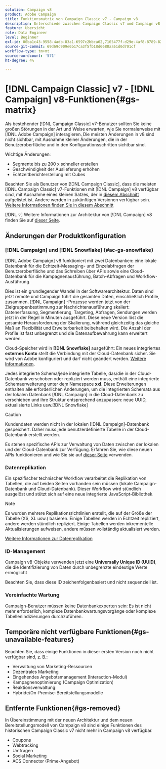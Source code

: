 ```yaml
---
solution: Campaign v8
product: Adobe Campaign
title: Funktionsmatrix von Campaign Classic v7 - Campaign v8
description: Unterschiede zwischen Campaign Classic v7 und Campaign v8
feature: Übersicht
role: Data Engineer
level: Beginner
exl-id: 00ba1c43-9558-4adb-83a1-6597c2bbca62,7105477f-d29e-4af8-8789-82b4459761b0
source-git-commit: 69d69c909e6b17ca3f5fb18d6680aa51d0d701cf
workflow-type: tm+mt
source-wordcount: '571'
ht-degree: 4%

---
```


# [!DNL Campaign Classic] v7 -  [!DNL Campaign] v8-Funktionen{#gs-matrix}

Als bestehender [!DNL Campaign Classic] v7-Benutzer sollten Sie keine großen Störungen in der Art und Weise erwarten, wie Sie normalerweise mit [!DNL Adobe Campaign] interagieren. Die meisten Änderungen in v8 sind nicht sichtbar, mit Ausnahme kleiner Änderungen, die in der Benutzeroberfläche und in den Konfigurationsschritten sichtbar sind.

Wichtige Änderungen:

* Segmente bis zu 200 x schneller erstellen
* Geschwindigkeit der Auslieferung erhöhen
* Echtzeitberichterstellung mit Cubes

Beachten Sie als Benutzer von [!DNL Campaign Classic], dass die meisten [!DNL Campaign Classic] v7-Funktionen mit [!DNL Campaign] v8 verfügbar sind, mit Ausnahme eines kleinen Satzes, der in [diesem Abschnitt](#gs-removed) aufgelistet ist. Andere werden in zukünftigen Versionen verfügbar sein. [Weitere Informationen finden Sie in diesem Abschnitt](#gs-unavailable-features)

[!DNL :bulb:] Weitere Informationen zur Architektur von  [!DNL Campaign] v8 finden Sie auf  [dieser Seite](../dev/architecture.md).

## Änderungen der Produktkonfiguration

### [!DNL Campaign] und [!DNL Snowflake] {#ac-gs-snowflake}

[!DNL Adobe Campaign] v8 funktioniert mit zwei Datenbanken: eine lokale Datenbank für die Echtzeit-Messaging- und Einzelabfragen der Benutzeroberfläche und das Schreiben über APIs sowie eine Cloud-Datenbank für die Kampagnenausführung, Batch-Abfragen und Workflow-Ausführung.

Dies ist ein grundlegender Wandel in der Softwarearchitektur. Daten sind jetzt remote und Campaign führt die gesamten Daten, einschließlich Profile, zusammen. [!DNL Campaign] -Prozesse werden jetzt von der Zielgruppenbestimmung zur Nachrichtenausführung skaliert: Datenerfassung, Segmentierung, Targeting, Abfragen, Sendungen werden jetzt in der Regel in Minuten ausgeführt. Diese neue Version löst die gesamte Herausforderung der Skalierung, während gleichzeitig das gleiche Maß an Flexibilität und Erweiterbarkeit beibehalten wird. Die Anzahl der Profile ist fast unbegrenzt und die Datenaufbewahrung kann erweitert werden.

Cloud-Speicher wird in **[!DNL Snowflake]** ausgeführt: Ein neues integriertes **externes Konto** stellt die Verbindung mit der Cloud-Datenbank sicher. Sie wird von Adobe konfiguriert und darf nicht geändert werden. [Weitere Informationen](../config/external-accounts.md).

Jedes integrierte Schema/jede integrierte Tabelle, das/die in der Cloud-Datenbank verschoben oder repliziert werden muss, enthält eine integrierte Schemaerweiterung unter dem Namespace **xxl**. Diese Erweiterungen enthalten alle erforderlichen Änderungen, um die integrierten Schemata aus der lokalen Datenbank [!DNL Campaign] in die Cloud-Datenbank zu verschieben und ihre Struktur entsprechend anzupassen: neue UUID, aktualisierte Links usw.[!DNL Snowflake]

>[!CAUTION]
>
> Kundendaten werden nicht in der lokalen [!DNL Campaign]-Datenbank gespeichert. Daher muss jede benutzerdefinierte Tabelle in der Cloud-Datenbank erstellt werden.


Es stehen spezifische APIs zur Verwaltung von Daten zwischen der lokalen und der Cloud-Datenbank zur Verfügung. Erfahren Sie, wie diese neuen APIs funktionieren und wie Sie sie auf [dieser Seite](../dev/new-apis.md) verwenden.

### Datenreplikation

Ein spezifischer technischer Workflow verarbeitet die Replikation von Tabellen, die auf beiden Seiten vorhanden sein müssen (lokale Campaign-Datenbank und Cloud-Datenbank). Dieser Workflow wird stündlich ausgelöst und stützt sich auf eine neue integrierte JavaScript-Bibliothek.

>[!NOTE]
>
> Es wurden mehrere Replikationsrichtlinien erstellt, die auf der Größe der Tabelle (XS, XL usw.) basieren.
> Einige Tabellen werden in Echtzeit repliziert, andere werden stündlich repliziert. Einige Tabellen werden inkrementelle Aktualisierungen aufweisen, andere müssen vollständig aktualisiert werden.


[Weitere Informationen zur Datenreplikation](../config/replication.md)

### ID-Management

Campaign v8-Objekte verwenden jetzt eine **Universally Unique ID (UUID)**, die die Identifizierung von Daten durch unbegrenzte eindeutige Werte ermöglicht

Beachten Sie, dass diese ID zeichenfolgenbasiert und nicht sequenziell ist.

### Vereinfachte Wartung

Campaign-Benutzer müssen keine Datenbankexperten sein: Es ist nicht mehr erforderlich, komplexe Datenbankwartungsvorgänge oder komplexe Tabellenindizierungen durchzuführen.

## Temporäre nicht verfügbare Funktionen{#gs-unavailable-features}

Beachten Sie, dass einige Funktionen in dieser ersten Version noch nicht verfügbar sind, z. B.:

* Verwaltung von Marketing-Ressourcen
* Dezentrales Marketing
* Eingehendes Angebotsmanagement (Interaction-Modul)
* Kampagnenoptimierung (Campaign Optimization)
* Reaktionsverwaltung
* Hybride/On-Premise-Bereitstellungsmodelle

## Entfernte Funktionen{#gs-removed}

In Übereinstimmung mit der neuen Architektur und dem neuen Bereitstellungsmodell von Campaign v8 sind einige Funktionen des historischen Campaign Classic v7 nicht mehr in Campaign v8 verfügbar.

* Coupons
* Webtracking
* Umfragen
* Social Marketing
* ACS Connector (Prime-Angebot)

